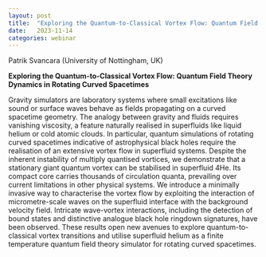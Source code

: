 ```yaml
---
layout: post
title:  "Exploring the Quantum-to-Classical Vortex Flow: Quantum Field Theory Dynamics in Rotating Curved Spacetimes"
date:   2023-11-14
categories: webinar
---
```


Patrik Svancara (University of Nottingham, UK)

<b> Exploring the Quantum-to-Classical Vortex Flow: Quantum Field Theory Dynamics in Rotating Curved Spacetimes </b>

Gravity simulators are laboratory systems where small excitations like sound or surface waves behave as fields propagating on a curved spacetime geometry. The analogy between gravity and fluids requires vanishing viscosity, a feature naturally realised in superfluids like liquid helium or cold atomic clouds. In particular, quantum simulations of rotating curved spacetimes indicative of astrophysical black holes require the realisation of an extensive vortex flow in superfluid systems. Despite the inherent instability of multiply quantised vortices, we demonstrate that a stationary giant quantum vortex can be stabilised in superfluid 4He. Its compact core carries thousands of circulation quanta, prevailing over current limitations in other physical systems. We introduce a minimally invasive way to characterise the vortex flow by exploiting the interaction of micrometre-scale waves on the superfluid interface with the background velocity field. Intricate wave-vortex interactions, including the detection of bound states and distinctive analogue black hole ringdown signatures, have been observed. These results open new avenues to explore quantum-to-classical vortex transitions and utilise superfluid helium as a finite temperature quantum field theory simulator for rotating curved spacetimes.
